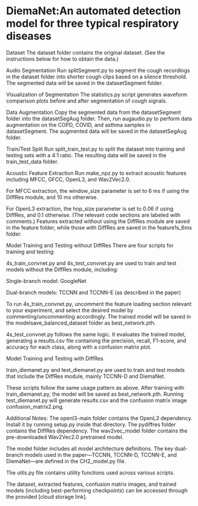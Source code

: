 # DiemaNet:An automated detection model for three typical respiratory diseases
Dataset
The dataset folder contains the original dataset. (See the instructions below for how to obtain the data.)

Audio Segmentation
Run splitSegment.py to segment the cough recordings in the dataset folder into shorter cough clips based on a silence threshold. The segmented data will be saved in the datasetSegment folder.

Visualization of Segmentation
The statistics.py script generates waveform comparison plots before and after segmentation of cough signals.

Data Augmentation
Copy the segmented data from the datasetSegment folder into the datasetSegAug folder. Then, run augaudio.py to perform data augmentation on the COPD, COVID, and asthma samples in datasetSegment. The augmented data will be saved in the datasetSegAug folder.

Train/Test Split
Run split_train_test.py to split the dataset into training and testing sets with a 4:1 ratio. The resulting data will be saved in the train_test_data folder.

Acoustic Feature Extraction
Run make_npz.py to extract acoustic features including MFCC, GFCC, OpenL3, and Wav2Vec2.0.

For MFCC extraction, the window_size parameter is set to 6 ms if using the DiffRes module, and 10 ms otherwise.

For OpenL3 extraction, the hop_size parameter is set to 0.06 if using DiffRes, and 0.1 otherwise.
(The relevant code sections are labeled with comments.)
Features extracted without using the DiffRes module are saved in the feature folder, while those with DiffRes are saved in the feature1s_6ms folder.

Model Training and Testing without DiffRes
There are four scripts for training and testing:

4s_train_convnet.py and 4s_test_convnet.py are used to train and test models without the DiffRes module, including:

Single-branch model: GoogleNet

Dual-branch models: TCCNN and TCCNN-E (as described in the paper)

To run 4s_train_convnet.py, uncomment the feature loading section relevant to your experiment, and select the desired model by commenting/uncommenting accordingly. The trained model will be saved in the modelsave_balanced_dataset folder as best_network.pth.

4s_test_convnet.py follows the same logic. It evaluates the trained model, generating a results.csv file containing the precision, recall, F1-score, and accuracy for each class, along with a confusion matrix plot.

Model Training and Testing with DiffRes

train_diemanet.py and test_diemanet.py are used to train and test models that include the DiffRes module, mainly TCCNN-D and DiemaNet.

These scripts follow the same usage pattern as above. After training with train_diemanet.py, the model will be saved as best_network.pth. Running test_diemanet.py will generate results.csv and the confusion matrix image confusion_matrix2.png.

Additional Notes:
The openl3-main folder contains the OpenL3 dependency. Install it by running setup.py inside that directory.
The pydiffres folder contains the DiffRes dependency.
The wav2vec_model folder contains the pre-downloaded Wav2Vec2.0 pretrained model.

The model folder includes all model architecture definitions. The key dual-branch models used in the paper—TCCNN, TCCNN-D, TCCNN-E, and DiemaNet—are defined in the CH2_model.py file.

The utils.py file contains utility functions used across various scripts.

The dataset, extracted features, confusion matrix images, and trained models (including best-performing checkpoints) can be accessed through the provided [cloud storage link].
